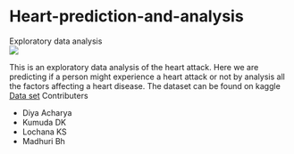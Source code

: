 # Heart-prediction-and-analysis
Exploratory data analysis
<br>  <img src="https://encrypted-tbn0.gstatic.com/images?q=tbn:ANd9GcSgc1ngfagpXVJ1omb5bFAVPxAsrvb6igRkxg&usqp=CAU"></img>
<p>
  This is an exploratory data analysis of the heart attack. Here we are predicting if a person might experience a heart attack or not by analysis all the factors affecting a heart disease. The dataset can be found on kaggle 
  <a href ="https://www.kaggle.com/rashikrahmanpritom/heart-attack-analysis-prediction-dataset">Data set</a>
   Contributers<ul><li>Diya Acharya</li><li>Kumuda DK</li><li>Lochana KS</Li><li>Madhuri Bh</li></ul>
</p>
